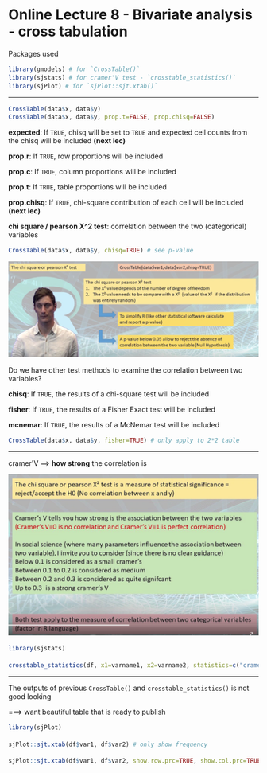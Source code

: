 # Online Lecture 8 - Bivariate analysis - cross tabulation

Packages used

```R
library(gmodels) # for `CrossTable()`
library(sjstats) # for cramer'V test - `crosstable_statistics()`
library(sjPlot) # for `sjPlot::sjt.xtab()`
```

---

```R
CrossTable(data$x, data$y)
CrossTable(data$x, data$y, prop.t=FALSE, prop.chisq=FALSE)
```

**expected**: If `TRUE`, chisq will be set to `TRUE` and expected cell counts from the chisq will be included **(next lec)**

**prop.r**: If `TRUE`, row proportions will be included

**prop.c**: If `TRUE`, column proportions will be included

**prop.t**: If `TRUE`, table proportions will be included

**prop.chisq**: If `TRUE`, chi-square contribution of each cell will be included **(next lec)**



**chi square / pearson X^2 test**: correlation between the two (categorical) variables

```R
CrossTable(data$x, data$y, chisq=TRUE) # see p-value
```

![](Online_lec_8_img/1.png)

Do we have other test methods to examine the correlation between two variables?

**chisq**: If `TRUE`, the results of a chi-square test will be included

**fisher**: If `TRUE`, the results of a Fisher Exact test will be included

**mcnemar**: If `TRUE`, the results of a McNemar test will be included

```R
CrossTable(data$x, data$y, fisher=TRUE) # only apply to 2*2 table
```

---

cramer'V ==> **how strong** the correlation is

![](Online_lec_8_img/2.png)

```R
library(sjstats)

crosstable_statistics(df, x1=varname1, x2=varname2, statistics=c("cramer"))
```

---

The outputs of previous `CrossTable()` and `crosstable_statistics()` is not good looking

===> want beautiful table that is ready to publish

```R
library(sjPlot)

sjPlot::sjt.xtab(df$var1, df$var2) # only show frequency

sjPlot::sjt.xtab(df$var1, df$var2, show.row.prc=TRUE, show.col.prc=TRUE)
```

